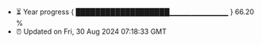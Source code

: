 - ⏳ Year progress { ███████████████████▁▁▁▁▁▁▁▁▁▁▁ } 66.20 %
- ⏰ Updated on Fri, 30 Aug 2024 07:18:33 GMT

